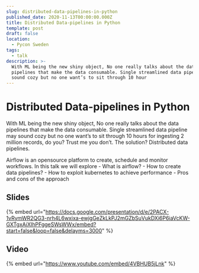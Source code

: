 ```yaml
---
slug: distributed-data-pipelines-in-python
published_date: 2020-11-13T00:00:00.000Z
title: Distributed Data-pipelines in Python
template: post
draft: false
location:
  - Pycon Sweden
tags:
  - talk
description: >-
  With ML being the new shiny object, No one really talks about the data
  pipelines that make the data consumable. Single streamlined data pipeline may
  sound cozy but no one want’s to sit through 10 hour
---
```


# Distributed Data-pipelines in Python

With ML being the new shiny object, No one really talks about the data pipelines that make the data consumable. Single streamlined data pipeline may sound cozy but no one want’s to sit through 10 hours for ingesting 2 million records, do you? Trust me you don’t. The solution? Distributed data pipelines.

Airflow is an opensource platform to create, schedule and monitor workflows. In this talk we will explore - What is airflow? - How to create data pipelines? - How to exploit kubernetes to achieve performance - Pros and cons of the approach

## Slides

{% embed url="https://docs.google.com/presentation/d/e/2PACX-1vRymWR2QG3-nrh4L6wxixa-ewjgGeZkLkPJ2mGZbSuVukDXi6P6iaVcKW-GXTgxAiXIhPFggeSWsWWx/embed?start=false&loop=false&delayms=3000" %}

## Video

{% embed url="https://www.youtube.com/embed/4VBHUB5jLnk" %}
